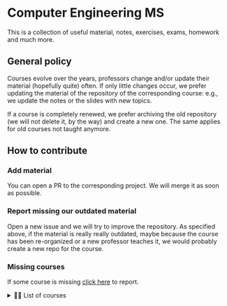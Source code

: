 # Computer Engineering MS

This is a collection of useful material, notes, exercises, exams, homework and much more.

## General policy

Courses evolve over the years, professors change and/or update their material (hopefully quite) often.
If only little changes occur, we prefer updating the material of the repository of the corresponding course: e.g., we update the notes or the slides with new topics.

If a course is completely renewed, we prefer archiving the old repository (we will not delete it, by the way) and create a new one.
The same applies for old courses not taught anymore.

## How to contribute

### Add material

You can open a PR to the corresponding project.
We will merge it as soon as possible.

### Report missing our outdated material

Open a new issue and we will try to improve the repository.
As specified above, if the material is really really outdated, maybe because the course has been re-organized or a new professor teaches it, we would probably create a new repo for the course.

### Missing courses

If some course is missing [click here](https://github.com/compengms/courses/issues/new) to report.

<details>
<summary>✍🏻 List of courses</summary>

- [Advanced Operating Systems and Virtualization](https://github.com/compengms/advanced-operating-systems-virtualization)
- [Algorithm Design](https://github.com/compengms/algorithm-design)
- [Computer and Network Security](https://github.com/compengms/computer-network-security)
- [Data Management](https://github.com/compengms/data-management)
- [Distributed Systems](https://github.com/compengms/distributed-systems)
- [Capacity Planning](https://github.com/compengms/capacity-planning)
- [Cryptography](https://github.com/compengms/cryptography)
- [Formal Methods](https://github.com/compengms/formal-methods)
- [Human Computer Interaction](https://github.com/compengms/human-computer-interaction)
- [Interactive Graphics](https://github.com/compengms/interactive-graphics)
- [Machine Learning](https://github.com/compengms/machine-learning)
- [Mobile Applications and Cloud Computing](https://github.com/compengms/mobile-applications-cloud-computing)
- [Network Infrastructures](https://github.com/compengms/network-infrastructures)
- [Practical Network Defense](https://github.com/compengms/practical-network-defense)
- [Secure Computation](https://github.com/compengms/secure-computation)
- [Security Governance](https://github.com/compengms/security-governance)
- [Software Engineering](https://github.com/compengms/software-engineering)
- [Visual Analytics](https://github.com/compengms/visual-analytics)
- [Web Information Retrieval](https://github.com/compengms/web-information-retrieval)
- [Web Security and Privacy](https://github.com/compengms/web-security-privacy)

</details>
